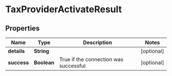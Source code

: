 

# TaxProviderActivateResult


## Properties

| Name | Type | Description | Notes |
|------------ | ------------- | ------------- | -------------|
|**details** | **String** |  |  [optional] |
|**success** | **Boolean** | True if the connection was successful |  [optional] |



